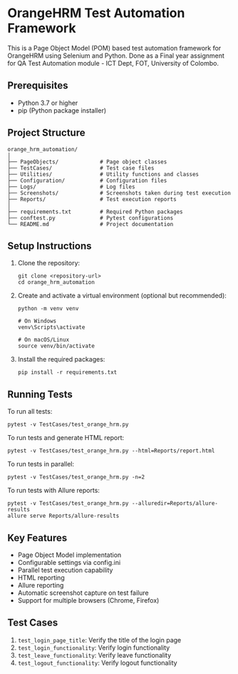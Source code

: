 # OrangeHRM Test Automation Framework

This is a Page Object Model (POM) based test automation framework for OrangeHRM using Selenium and Python. Done as a Final year assignment for QA Test Automation module - ICT Dept, FOT, University of Colombo.

## Prerequisites

- Python 3.7 or higher
- pip (Python package installer)

## Project Structure

```
orange_hrm_automation/
│
├── PageObjects/             # Page object classes
├── TestCases/               # Test case files
├── Utilities/               # Utility functions and classes
├── Configuration/           # Configuration files
├── Logs/                    # Log files
├── Screenshots/             # Screenshots taken during test execution
├── Reports/                 # Test execution reports
│
├── requirements.txt         # Required Python packages
├── conftest.py              # Pytest configurations
└── README.md                # Project documentation
```

## Setup Instructions

1. Clone the repository:

   ```
   git clone <repository-url>
   cd orange_hrm_automation
   ```

2. Create and activate a virtual environment (optional but recommended):

   ```
   python -m venv venv

   # On Windows
   venv\Scripts\activate

   # On macOS/Linux
   source venv/bin/activate
   ```

3. Install the required packages:
   ```
   pip install -r requirements.txt
   ```

## Running Tests

To run all tests:

```
pytest -v TestCases/test_orange_hrm.py
```

To run tests and generate HTML report:

```
pytest -v TestCases/test_orange_hrm.py --html=Reports/report.html
```

To run tests in parallel:

```
pytest -v TestCases/test_orange_hrm.py -n=2
```

To run tests with Allure reports:

```
pytest -v TestCases/test_orange_hrm.py --alluredir=Reports/allure-results
allure serve Reports/allure-results
```

## Key Features

- Page Object Model implementation
- Configurable settings via config.ini
- Parallel test execution capability
- HTML reporting
- Allure reporting
- Automatic screenshot capture on test failure
- Support for multiple browsers (Chrome, Firefox)

## Test Cases

1. `test_login_page_title`: Verify the title of the login page
2. `test_login_functionality`: Verify login functionality
3. `test_leave_functionality`: Verify leave functionality
4. `test_logout_functionality`: Verify logout functionality
